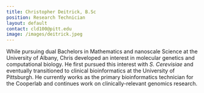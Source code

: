 ```yaml
---
title: Christopher Deitrick, B.Sc
position: Research Technician
layout: default
contact: cld100@pitt.edu
image: /images/deitrick.jpeg
---
```

While pursuing dual Bachelors in Mathematics and nanoscale Science at the University of Albany, Chris developed an interest in molecular genetics and computational biology. He  first pursued this interest with *S. Cerevisiae* and eventually transitioned to clinical bioinformatics at the University of Pittsburgh. He currently works as the primary bioinformatics technician for the Cooperlab and continues work on clinically-relevant genomics research.